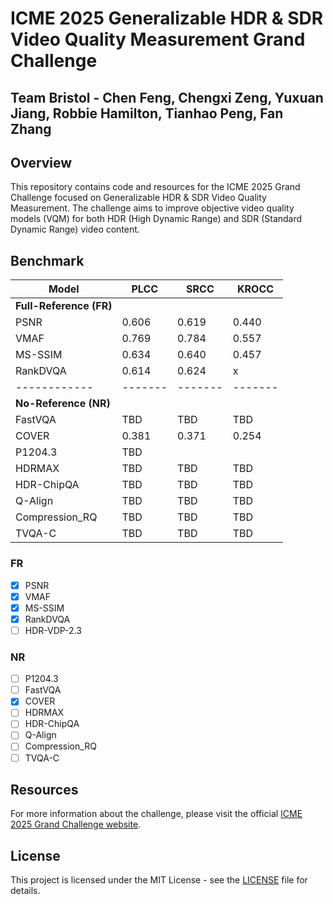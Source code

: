 # ICME 2025 Generalizable HDR & SDR Video Quality Measurement Grand Challenge
## Team Bristol - Chen Feng, Chengxi Zeng, Yuxuan Jiang, Robbie Hamilton, Tianhao Peng, Fan Zhang

## Overview
This repository contains code and resources for the ICME 2025 Grand Challenge focused on Generalizable HDR & SDR Video Quality Measurement. The challenge aims to improve objective video quality models (VQM) for both HDR (High Dynamic Range) and SDR (Standard Dynamic Range) video content.

## Benchmark

| Model      | PLCC  | SRCC  | KROCC |
|------------|-------|-------|-------|
| **Full-Reference (FR)** |       |       |       |
| PSNR       | 0.606 | 0.619 | 0.440 |
| VMAF       | 0.769 | 0.784 | 0.557 |
| MS-SSIM    | 0.634 | 0.640 | 0.457 |
| RankDVQA   | 0.614 | 0.624 |     x |
|------------|-------|-------|-------|
| **No-Reference (NR)**   |       |       |       |
| FastVQA    | TBD   | TBD   | TBD   |
| COVER      | 0.381 | 0.371 | 0.254 |
| P1204.3    | TBD   |       |       |
| HDRMAX     | TBD   | TBD   | TBD   |
| HDR-ChipQA | TBD   | TBD   | TBD   |
| Q-Align    | TBD   | TBD   | TBD   |
| Compression_RQ | TBD | TBD | TBD   |
| TVQA-C     | TBD   | TBD   | TBD   |

### FR
- [x] PSNR
- [x] VMAF
- [x] MS-SSIM
- [x] RankDVQA
- [ ] HDR-VDP-2.3

### NR
- [ ] P1204.3
- [ ] FastVQA
- [x] COVER
- [ ] HDRMAX
- [ ] HDR-ChipQA
- [ ] Q-Align
- [ ] Compression_RQ
- [ ] TVQA-C

## Resources
For more information about the challenge, please visit the official [ICME 2025 Grand Challenge website](https://sites.google.com/view/icme25-vqm-gc/home?authuser=0).

## License
This project is licensed under the MIT License - see the [LICENSE](LICENSE) file for details.